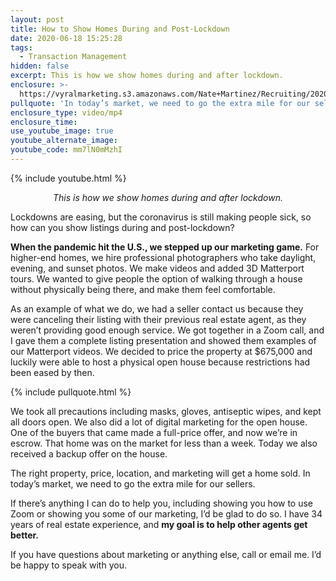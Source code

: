 ```yaml
---
layout: post
title: How to Show Homes During and Post-Lockdown
date: 2020-06-18 15:25:28
tags:
  - Transaction Management
hidden: false
excerpt: This is how we show homes during and after lockdown.
enclosure: >-
  https://vyralmarketing.s3.amazonaws.com/Nate+Martinez/Recruiting/2020/Nate+Martinez+Recruiting+Marketing.mp4
pullquote: 'In today’s market, we need to go the extra mile for our sellers.'
enclosure_type: video/mp4
enclosure_time:
use_youtube_image: true
youtube_alternate_image:
youtube_code: mm7lN0mMzhI
---
```


{% include youtube.html %}

<p style="text-align: center;"><em>This is how we show homes during and after lockdown.</em></p>

Lockdowns are easing, but the coronavirus is still making people sick, so how can you show listings during and post-lockdown?&nbsp;

**When the pandemic hit the U.S., we stepped up our marketing game.** For higher-end homes, we hire professional photographers who take daylight, evening, and sunset photos. We make videos and added 3D Matterport tours. We wanted to give people the option of walking through a house without physically being there, and make them feel comfortable.

As an example of what we do, we had a seller contact us because they were canceling their listing with their previous real estate agent, as they weren’t providing good enough service. We got together in a Zoom call, and I gave them a complete listing presentation and showed them examples of our Matterport videos. We decided to price the property at $675,000 and luckily were able to host a physical open house because restrictions had been eased by then.

{% include pullquote.html %}

We took all precautions including masks, gloves, antiseptic wipes, and kept all doors open. We also did a lot of digital marketing for the open house. One of the buyers that came made a full-price offer, and now we’re in escrow. That home was on the market for less than a week. Today we also received a backup offer on the house.&nbsp;

The right property, price, location, and marketing will get a home sold. In today’s market, we need to go the extra mile for our sellers.&nbsp;

If there’s anything I can do to help you, including showing you how to use Zoom or showing you some of our marketing, I’d be glad to do so. I have 34 years of real estate experience, and **my goal is to help other agents get better.&nbsp;**

If you have questions about marketing or anything else, call or email me. I’d be happy to speak with you.